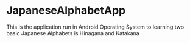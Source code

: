 # JapaneseAlphabetApp
This is the application run in Android Operating System to learning two basic Japanese Alphabets is Hinagana and Katakana
